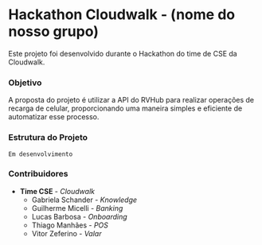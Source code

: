 # Hackathon Cloudwalk - (nome do nosso grupo)

Este projeto foi desenvolvido durante o Hackathon do time de CSE da Cloudwalk.

### Objetivo

A proposta do projeto é utilizar a API do RVHub para realizar operações de recarga de celular, proporcionando uma maneira simples e eficiente de automatizar esse processo.

### Estrutura do Projeto

```
Em desenvolvimento
```

### Contribuidores

- **Time CSE** - _Cloudwalk_
  - Gabriela Schander - _Knowledge_
  - Guilherme Micelli - _Banking_
  - Lucas Barbosa - _Onboarding_
  - Thiago Manhães - _POS_
  - Vitor Zeferino - _Valar_
